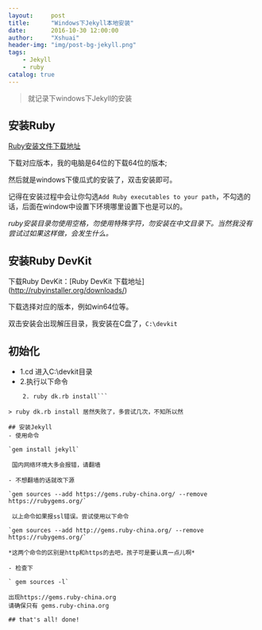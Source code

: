 ```yaml
---
layout:     post
title:      "Windows下Jekyll本地安装"
date:       2016-10-30 12:00:00
author:     "Xshuai"
header-img: "img/post-bg-jekyll.png"
tags:
    - Jekyll
    - ruby
catalog: true
---
```


> 就记录下windows下Jekyll的安装

## 安装Ruby 

[Ruby安装文件下载地址](http://rubyinstaller.org/downloads/)

下载对应版本，我的电脑是64位的下载64位的版本;

然后就是windows下傻瓜式的安装了，双击安装即可。

记得在安装过程中会让你勾选`Add Ruby executables to your path`，不勾选的话，后面在window中设置下环境哪里设置下也是可以的。

 *ruby安装目录勿使用空格，勿使用特殊字符，勿安装在中文目录下。当然我没有尝试过如果这样做，会发生什么。*
 
## 安装Ruby DevKit

下载Ruby DevKit：[Ruby DevKit 下载地址] (http://rubyinstaller.org/downloads/)

下载选择对应的版本，例如win64位等。

双击安装会出现解压目录，我安装在C盘了，`C:\devkit`

## 初始化
- 1.cd 进入C:\devkit目录
- 2.执行以下命令

``` 1. ruby dk.rb init
	2. ruby dk.rb install``` 

> ruby dk.rb install 居然失败了，多尝试几次，不知所以然

## 安装Jekyll
- 使用命令

`gem install jekyll`

 国内网络环境大多会报错，请翻墙
 
- 不想翻墙的话就改下源

`gem sources --add https://gems.ruby-china.org/ --remove https://rubygems.org/`

 以上命令如果报ssl错误。尝试使用以下命令
 
`gem sources --add http://gems.ruby-china.org/ --remove https://rubygems.org/`

*这两个命令的区别是http和https的去吧，孩子可是要认真一点儿啊*

- 检查下

` gem sources -l` 

出现https://gems.ruby-china.org
请确保只有 gems.ruby-china.org

## that's all! done!